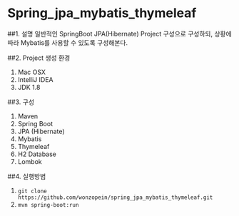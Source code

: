 # Spring_jpa_mybatis_thymeleaf

##1. 설명
일반적인 SpringBoot JPA(Hibernate) Project 구성으로 구성하되, 상황에 따라 Mybatis를 사용할 수 있도록 구성해본다.

##2. Project 생성 환경
1. Mac OSX
2. IntelliJ IDEA
3. JDK 1.8

##3. 구성
1. Maven
2. Spring Boot
3. JPA (Hibernate)
4. Mybatis
5. Thymeleaf
6. H2 Database
7. Lombok

##4. 실행방법
1. `git clone https://github.com/wonzopein/spring_jpa_mybatis_thymeleaf.git`
2. `mvn spring-boot:run`
